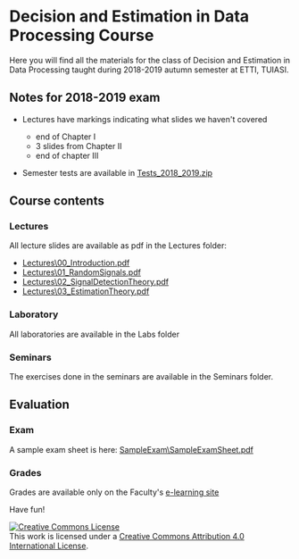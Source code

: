 # Decision and Estimation in Data Processing Course

Here you will find all the materials for the class of Decision and Estimation in Data Processing taught during 2018-2019
autumn semester at ETTI, TUIASI.

## Notes for 2018-2019 exam

- Lectures have markings indicating what slides we haven't covered
    - end of Chapter I
    - 3 slides from Chapter II
    - end of chapter III

- Semester tests are available in [Tests_2018_2019.zip](Tests_2018_2019.zip)


## Course contents

### Lectures

All lecture slides are available as pdf in the Lectures folder:

- [Lectures\00_Introduction.pdf](Lectures/00_Introduction.pdf)
- [Lectures\01_RandomSignals.pdf](Lectures/01_RandomSignals.pdf)
- [Lectures\02_SignalDetectionTheory.pdf](Lectures/02_SignalDetectionTheory.pdf)
- [Lectures\03_EstimationTheory.pdf](Lectures/03_EstimationTheory.pdf)

### Laboratory

All laboratories are available in the Labs folder

### Seminars

The exercises done in the seminars are available in the Seminars folder.

## Evaluation

### Exam

A sample exam sheet is here: [SampleExam\SampleExamSheet.pdf](SampleExam/SampleExamSheet.pdf)

### Grades

Grades are available only on the Faculty's [e-learning site](https://edu.etti.tuiasi.ro)

Have fun!

<a rel="license" href="http://creativecommons.org/licenses/by/4.0/"><img alt="Creative Commons License" style="border-width:0" src="https://i.creativecommons.org/l/by/4.0/88x31.png" /></a><br />This work is licensed under a <a rel="license" href="http://creativecommons.org/licenses/by/4.0/">Creative Commons Attribution 4.0 International License</a>.
